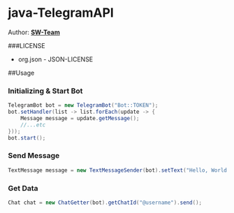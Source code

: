 # java-TelegramAPI
  
Author: **[SW-Team](https://github.com/SW-Team)**
  
###LICENSE
* org.json - JSON-LICENSE
  
##Usage
### Initializing & Start Bot
```java
TelegramBot bot = new TelegramBot("Bot::TOKEN");
bot.setHandler(list -> list.forEach(update -> {
    Message message = update.getMessage();
    //...etc
}));
bot.start();
```
### Send Message
```java
TextMessage message = new TextMessageSender(bot).setText("Hello, World!").setChatId("@username").send();
```
### Get Data
```java
Chat chat = new ChatGetter(bot).getChatId("@username").send();
```